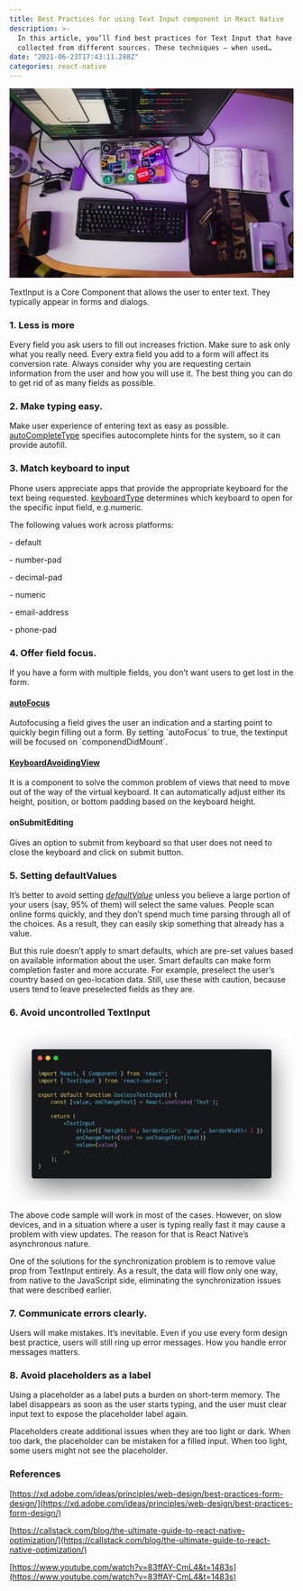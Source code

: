 ```yaml
---
title: Best Practices for using Text Input component in React Native
description: >-
  In this article, you’ll find best practices for Text Input that have been
  collected from different sources. These techniques — when used…
date: "2021-06-23T17:43:11.288Z"
categories: react-native
---
```


![](./img/1__lSbm5so0zwaSZFwh0BlXfg.jpeg)

TextInput is a Core Component that allows the user to enter text. They typically appear in forms and dialogs.

### **1\. Less is more**

Every field you ask users to fill out increases friction. Make sure to ask only what you really need. Every extra field you add to a form will affect its conversion rate. Always consider why you are requesting certain information from the user and how you will use it. The best thing you can do to get rid of as many fields as possible.

### **2\. Make typing easy.**

Make user experience of entering text as easy as possible. [autoCompleteType](https://reactnative.dev/docs/textinput#autocompletetype) specifies autocomplete hints for the system, so it can provide autofill.

### **3\. Match keyboard to input**

Phone users appreciate apps that provide the appropriate keyboard for the text being requested. [keyboardType](https://reactnative.dev/docs/textinput#keyboardtype) determines which keyboard to open for the specific input field, e.g.numeric.

The following values work across platforms:

\- default

\- number-pad

\- decimal-pad

\- numeric

\- email-address

\- phone-pad

### **4\. Offer field focus.**

If you have a form with multiple fields, you don’t want users to get lost in the form.

#### [**autoFocus**](https://reactnative.dev/docs/keyboardavoidingview)

Autofocusing a field gives the user an indication and a starting point to quickly begin filling out a form. By setting \`autoFocus\` to true, the textinput will be focused on \`componendDidMount\`.

#### [KeyboardAvoidingView](https://reactnative.dev/docs/keyboardavoidingview)

It is a component to solve the common problem of views that need to move out of the way of the virtual keyboard. It can automatically adjust either its height, position, or bottom padding based on the keyboard height.

#### **onSubmitEditing**

Gives an option to submit from keyboard so that user does not need to close the keyboard and click on submit button.

### **5\. Setting** defaultValues

It’s better to avoid setting [_defaultValue_](https://reactnative.dev/docs/textinput#defaultvalue) unless you believe a large portion of your users (say, 95% of them) will select the same values. People scan online forms quickly, and they don’t spend much time parsing through all of the choices. As a result, they can easily skip something that already has a value.

But this rule doesn’t apply to smart defaults, which are pre-set values based on available information about the user. Smart defaults can make form completion faster and more accurate. For example, preselect the user’s country based on geo-location data. Still, use these with caution, because users tend to leave preselected fields as they are.

### **6\. Avoid uncontrolled TextInput**

![](./img/1__w6goMCU__uv3BMuE6__hQvYw.png)

The above code sample will work in most of the cases. However, on slow devices, and in a situation where a user is typing really fast it may cause a problem with view updates. The reason for that is React Native’s asynchronous nature.

One of the solutions for the synchronization problem is to remove value prop from TextInput entirely. As a result, the data will flow only one way, from native to the JavaScript side, eliminating the synchronization issues that were described earlier.

### **7\. Communicate errors clearly.**

Users will make mistakes. It’s inevitable. Even if you use every form design best practice, users will still ring up error messages. How you handle error messages matters.

### **8\. Avoid placeholders as a label**

Using a placeholder as a label puts a burden on short-term memory. The label disappears as soon as the user starts typing, and the user must clear input text to expose the placeholder label again.

Placeholders create additional issues when they are too light or dark. When too dark, the placeholder can be mistaken for a filled input. When too light, some users might not see the placeholder.

### **References**

[https://xd.adobe.com/ideas/principles/web-design/best-practices-form-design/](https://xd.adobe.com/ideas/principles/web-design/best-practices-form-design/)

[https://callstack.com/blog/the-ultimate-guide-to-react-native-optimization/](https://callstack.com/blog/the-ultimate-guide-to-react-native-optimization/)

[https://www.youtube.com/watch?v=83ffAY-CmL4&t=1483s](https://www.youtube.com/watch?v=83ffAY-CmL4&t=1483s)
